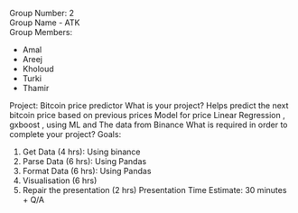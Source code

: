 
Group Number: 2 \
Group Name - ATK \
Group Members:
- Amal
- Areej
- Kholoud
- Turki
- Thamir 


Project: Bitcoin price predictor
What is your project? Helps predict the next bitcoin price based on previous prices
Model for price Linear Regression , gxboost , using ML and The data from Binance
What is required in order to complete your project?
Goals:
1. Get Data (4 hrs): Using binance
2. Parse Data (6 hrs): Using Pandas
3. Format Data (6 hrs): Using Pandas
4. Visualisation (6 hrs)
5. Repair the presentation (2 hrs)
Presentation Time Estimate:
30 minutes + Q/A

